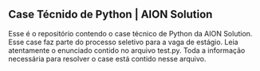 ## Case Técnido de Python | AION Solution
Esse é o repositório contendo o case técnico de Python da AION Solution. Esse case faz parte do processo seletivo para a vaga de estágio.
Leia atentamente o enunciado contido no arquivo test.py. Toda a informação necessária para resolver o case está contido nesse arquivo.
